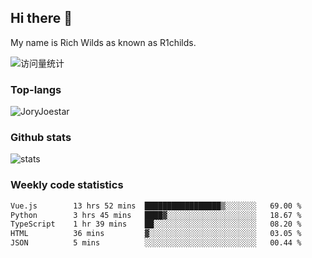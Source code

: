 ## Hi there 👋

My name is Rich Wilds as known as R1childs.

<img src="https://komarev.com/ghpvc/?username=JoryJoestar&label=Views&color=0e75b6&style=flat" alt="访问量统计" />

### Top-langs

<p><img src="https://github-readme-stats.vercel.app/api/top-langs?username=JoryJoestar&show_icons=true&locale=en&layout=compact&size_weight=0&count_weight=1" alt="JoryJoestar" /></p>   

### Github stats

<picture>
  <source
    srcset="https://github-readme-stats-au6v.vercel.app/api?username=JoryJoestar&count_private=true&show_icons=true"
    media="(prefers-color-scheme: dark)"
  />
  <source
    srcset="https://github-readme-stats-au6v.vercel.app/api?username=JoryJoestar&count_private=true&show_icons=true"
    media="(prefers-color-scheme: light), (prefers-color-scheme: no-preference)"
  />
  <img src="https://github-readme-stats-au6v.vercel.app/api?username=JoryJoestar&count_private=true&show_icons=true&hide_rank=true" alt="stats"/>
</picture>

###  Weekly code statistics

<!--START_SECTION:waka-->

```txt
Vue.js        13 hrs 52 mins  █████████████████▒░░░░░░░   69.00 %
Python        3 hrs 45 mins   ████▓░░░░░░░░░░░░░░░░░░░░   18.67 %
TypeScript    1 hr 39 mins    ██░░░░░░░░░░░░░░░░░░░░░░░   08.20 %
HTML          36 mins         ▓░░░░░░░░░░░░░░░░░░░░░░░░   03.05 %
JSON          5 mins          ░░░░░░░░░░░░░░░░░░░░░░░░░   00.44 %
```

<!--END_SECTION:waka-->

